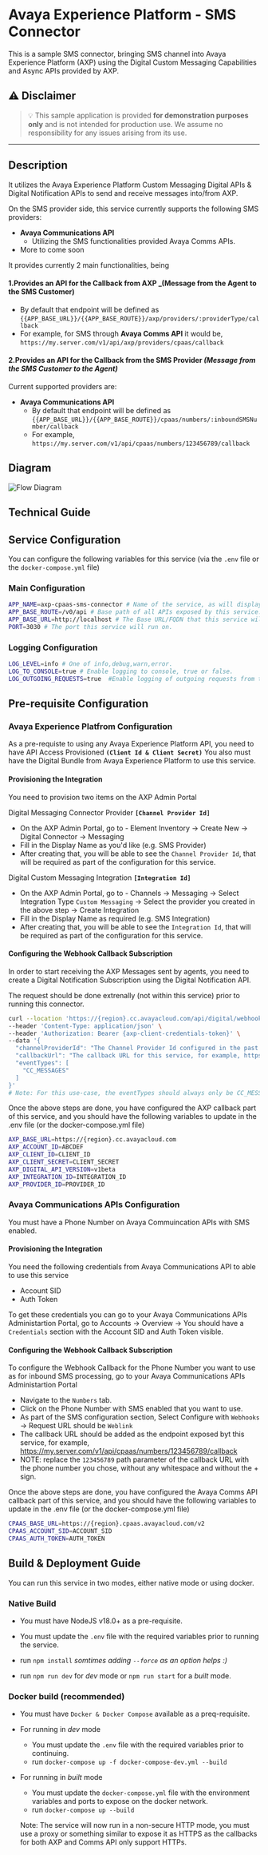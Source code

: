 # Avaya Experience Platform - SMS Connector

This is a sample SMS connector, bringing SMS channel into Avaya Experience Platform (AXP) using the Digital Custom Messaging Capabilities and Async APIs provided by AXP.

## :warning: **Disclaimer**

> :bulb: This sample application is provided **for demonstration purposes only** and is not intended for production use. We assume no responsibility for any issues arising from its use.

---

## Description

It utilizes the Avaya Experience Platform Custom Messaging Digital APIs & Digital Notification APIs to send and receive messages into/from AXP.

On the SMS provider side, this service currently supports the following SMS providers:

- **Avaya Communications API**
  - Utilizing the SMS functionalities provided Avaya Comms APIs.
- More to come soon


It provides currently 2 main functionalities, being

#### 1.Provides an API for the Callback from **AXP** _(Message from the Agent to the SMS Customer)

  - By default that endpoint will be defined as `{{APP_BASE_URL}}/{{APP_BASE_ROUTE}}/axp/providers/:providerType/callback`
  - For example, for SMS through **Avaya Comms API** it would be, `https://my.server.com/v1/api/axp/providers/cpaas/callback`

#### 2.Provides an API for the Callback from the SMS Provider _(Message from the SMS Customer to the Agent)_
Current supported providers are:
- **Avaya Communications API**
    - By default that endpoint will be defined as `{{APP_BASE_URL}}/{{APP_BASE_ROUTE}}/cpaas/numbers/:inboundSMSNumber/callback`
    - For example, `https://my.server.com/v1/api/cpaas/numbers/123456789/callback`

## Diagram
![Flow Diagram](./static/images/flow-diagram.png)

## Technical Guide

## Service Configuration

You can configure the following variables for this service (via the `.env` file or the `docker-compose.yml` file)

### Main Configuration
```sh
APP_NAME=axp-cpaas-sms-connector # Name of the service, as will displayed in the logs.
APP_BASE_ROUTE=/v0/api # Base path of all APIs exposed by this service.
APP_BASE_URL=http://localhost # The Base URL/FQDN that this service will be running on.
PORT=3030 # The port this service will run on.
```

### Logging Configuration
```sh
LOG_LEVEL=info # One of info,debug,warn,error.
LOG_TO_CONSOLE=true # Enable logging to console, true or false.
LOG_OUTGOING_REQUESTS=true  #Enable logging of outgoing requests from this service, true or false.
```

## Pre-requisite Configuration

### Avaya Experience Platfrom Configuration

As a pre-requiste to using any Avaya Experience Platform API, you need to have API Access Provisioned **`(Client Id & Client Secret)`**
You also must have the Digital Bundle from Avaya Experience Platform to use this service.

#### Provisioning the Integration

You need to provision two items on the AXP Admin Portal

Digital Messaging Connector Provider **`[Channel Provider Id]`**
- On the AXP Admin Portal, go to - Element Inventory → Create New → Digital Connector → Messaging
- Fill in the Display Name as you'd like (e.g. SMS Provider)
- After creating that, you will be able to see the `Channel Provider Id`, that will be required as part of the configuration for this service.

Digital Custom Messaging Integration **`[Integration Id]`**
- On the AXP Admin Portal, go to - Channels → Messaging → Select Integration Type `Custom Messaging` → Select the provider you created in the above step → Create Integration
- Fill in the Display Name as required (e.g. SMS Integration)
- After creating that, you will be able to see the `Integration Id`, that will be required as part of the configuration for this service.

#### Configuring the Webhook Callback Subscription
In order to start receiving the AXP Messages sent by agents, you need to create a Digital Notification Subscription using the Digital Notification API.

The request should be done extrenally (not within this service) prior to running this connector.

```bash
curl --location 'https://{region}.cc.avayacloud.com/api/digital/webhook/v1beta/accounts/{Your-AXP-Tenant-Id}/subscriptions' \
--header 'Content-Type: application/json' \
--header 'Authorization: Bearer {axp-client-credentials-token}' \
--data '{
  "channelProviderId": "The Channel Provider Id configured in the past few steps, for example, 0d2xxxx9a-1bx6-xx1c-xxxe-8fa2b5xxxxx",
  "callbackUrl": "The callback URL for this service, for example, https://my.server.com/v1/api/axp/providers/cpaas/callback",
  "eventTypes": [
    "CC_MESSAGES"
  ]
}'
# Note: For this use-case, the eventTypes should always only be CC_MESSAGES, this is to only receive the messages sent by the Agents & AXP Automation and not be flooded with every single message sent or received.
```

Once the above steps are done, you have configured the AXP callback part of this service, and you should have the following variables to update in the .env file (or the docker-compose.yml file)

```bash
AXP_BASE_URL=https://{region}.cc.avayacloud.com
AXP_ACCOUNT_ID=ABCDEF
AXP_CLIENT_ID=CLIENT_ID
AXP_CLIENT_SECRET=CLIENT_SECRET
AXP_DIGITAL_API_VERSION=v1beta
AXP_INTEGRATION_ID=INTEGRATION_ID
AXP_PROVIDER_ID=PROVIDER_ID
```

### Avaya Communications APIs Configuration

You must have a Phone Number on Avaya Commuincation APIs with SMS enabled.

#### Provisioning the Integration

You need the following credentials from Avaya Communications API to able to use this service
- Account SID
- Auth Token

To get these credentials you can go to your Avaya Communications APIs Administartion Portal, go to Accounts → Overview → You should have a `Credentials` section with the Account SID and Auth Token visible.


#### Configuring the Webhook Callback Subscription

To configure the Webhook Callback for the Phone Number you want to use as for inbound SMS processing, go to your Avaya Communications APIs Administartion Portal
- Navigate to the `Numbers` tab.
- Click on the Phone Number with SMS enabled that you want to use.
- As part of the SMS configuration section, Select Configure with `Webhooks` → Request URL should be `Weblink`
- The callback URL should be added as the endpoint exposed byt this service, for example, https://my.server.com/v1/api/cpaas/numbers/123456789/callback
- NOTE: replace the `123456789` path parameter of the callback URL with the phone number you chose, without any whitespace and without the + sign.


Once the above steps are done, you have configured the Avaya Comms API callback part of this service, and you should have the following variables to update in the .env file (or the docker-compose.yml file)

```bash
CPAAS_BASE_URL=https://{region}.cpaas.avayacloud.com/v2
CPAAS_ACCOUNT_SID=ACCOUNT_SID
CPAAS_AUTH_TOKEN=AUTH_TOKEN
```

## Build & Deployment Guide


You can run this service in two modes, either native mode or using docker.

### Native Build

- You must have NodeJS v18.0+ as a pre-requisite.
- You must update the `.env` file with the required variables prior to running the service.

- run `npm install` _somtimes adding `--force` as an option helps :)_
- run `npm run dev` for _dev_ mode or `npm run start` for a _built_ mode.


### Docker build (recommended)

- You must have `Docker & Docker Compose` available as a preq-requisite.
- For running in _dev_ mode
  - You must update the `.env` file with the required variables prior to continuing.
  - run `docker-compose up -f docker-compose-dev.yml --build`
- For running in _built_ mode
  - You must update the `docker-compose.yml` file with the environment variables and ports to expose on the docker network.
  - run `docker-compose up --build`

  Note: The service will now run in a non-secure HTTP mode, you must use a proxy or something similar to expose it as HTTPS as the callbacks for both AXP and Comms API only support HTTPs.
